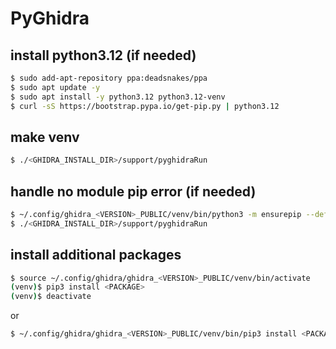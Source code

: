 # PyGhidra

## install python3.12 (if needed)
```bash
$ sudo add-apt-repository ppa:deadsnakes/ppa
$ sudo apt update -y
$ sudo apt install -y python3.12 python3.12-venv
$ curl -sS https://bootstrap.pypa.io/get-pip.py | python3.12
```

## make venv
```bash
$ ./<GHIDRA_INSTALL_DIR>/support/pyghidraRun
```

## handle no module pip error (if needed)
```bash
$ ~/.config/ghidra_<VERSION>_PUBLIC/venv/bin/python3 -m ensurepip --default-pip
$ ./<GHIDRA_INSTALL_DIR>/support/pyghidraRun
```

## install additional packages
```bash
$ source ~/.config/ghidra/ghidra_<VERSION>_PUBLIC/venv/bin/activate
(venv)$ pip3 install <PACKAGE>
(venv)$ deactivate
```

or

```bash
$ ~/.config/ghidra/ghidra_<VERSION>_PUBLIC/venv/bin/pip3 install <PACKAGE>
```
